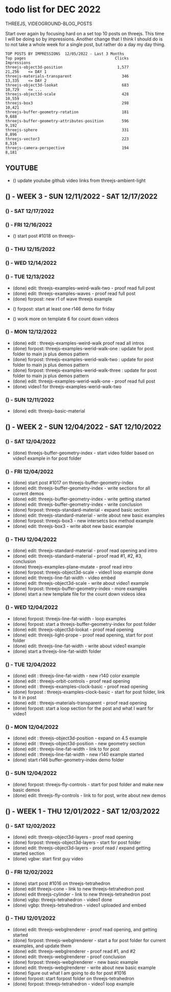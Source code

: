 # todo list for DEC 2022

THREEJS, VIDEOGROUND-BLOG_POSTS

Start over again by focusing hard on a set top 10 posts on threejs. This time I will be doing so by impressions. Another change that I think I should do is to not take a whole week for a single post, but rather do a day my day thing. 

```
TOP POSTS BY IMPRESSIONS  12/05/2022 - Last 3 Months
Top pages                                       Clicks       Impressions
threejs-object3d-position                        1,577            21,256    <= DAY 1 
threejs-materials-transparent                      346            13,335    <= DAY 2
threejs-object3d-lookat                            683            10,729    <= ...
threejs-object3d-scale                             428            10,559
threejs-box3                                       298            10,421
threejs-buffer-geometry-rotation                   181             9,688
threejs-buffer-geometry-attributes-position        596             9,192
threejs-sphere                                     331             8,896
threejs-vector3                                    223             8,516
threejs-camera-perspective                         194             8,181
```

## YOUTUBE
* () update youtube github video links from threejs-ambient-light

<!-------- ----------
-- WEEK 3
---------- --------->
## () - WEEK 3 - SUN 12/11/2022 - SAT 12/17/2022

### () - SAT 12/17/2022

### () - FRI 12/16/2022
* () start post #1018 on threejs-

### () - THU 12/15/2022

### () - WED 12/14/2022

### () - TUE 12/13/2022
* (done) edit: threejs-examples-weird-walk-two - proof read full post
* (done) edit: threejs-examples-waves - proof read full post
* (done) forpost: new r1 of wave threejs example 
<!-- edit -->
<!-- for post -->

* () forpost: start at least one r146 demo for friday
<!-- videoground-beta-world -->
* () work more on template 6 for count down videos
<!-- videoground-blog-posts -->

### () - MON 12/12/2022
* (done) edit : threejs-examples-weird-walk proof read all intros
* (done) forpost: threejs-examples-werid-walk-one : update for post folder to main js plus demos pattern
* (done) forpost: threejs-examples-werid-walk-two : update for post folder to main js plus demos pattern
* (done) forpost: threejs-examples-werid-walk-three : update for post folder to main js plus demos pattern
* (done) edit: threejs-examples-werid-walk-one - proof read full post
* (done) video1 for threejs-examples-werid-walk-two

### () - SUN 12/11/2022
* (done) edit: threejs-basic-material

<!-------- ----------
-- WEEK 2
---------- --------->
## () - WEEK 2 - SUN 12/04/2022 - SAT 12/10/2022

### () - SAT 12/04/2022
* (done) threejs-buffer-geometry-index - start video folder based on video1 example in for post folder

### () - FRI 12/04/2022
* (done) start post #1017 on threejs-buffer-geometry-index
* (done) edit: threejs-buffer-geometry-index - write sections for all current demos
* (done) edit: threejs-buffer-geometry-index - write getting started
* (done) edit: threejs-buffer-geometry-index - write conclusion
* (done) forpost: threejs-standard-material - expand basic section
* (done) edit: threejs-standard-material - write about new basic examples
* (done) forpost: threejs-box3 - new intersetcs box method example
* (done) edit: threejs-box3 - write abot new basic example

### () - THU 12/04/2022
* (done) edit: threejs-standard-material - proof read opening and intro
* (done) edit: threejs-standard-material - proof read #1, #2, #3, conclusion
* (done) threejs-examples-plane-mutate - proof read intro
* (done) forpost: threejs-object3d-scale - video1 loop example done
* (done) edit: threejs-line-fat-width - video embed
* (done) edit: threejs-object3d-scale - write about video1 example
* (done) forpost: threejs-buffer-geometry-index - more examples
* (done) start a new template file for the count down videos idea

### () - WED 12/04/2022
* (done) forpost: threejs-line-fat-width - loop examples
* (done) forpost: start a threejs-buffer-geometry-index for post folder
* (done) edit: threejs-object3d-lookat - proof read opening
* (done) edit: threejs-light-prope - proof read opening, start for post folder
* (done) edit: threejs-line-fat-width - write about video1 example
* (done) start a threejs-line-fat-width folder

### () - TUE 12/04/2022
* (done) edit : threejs-line-fat-width - new r140 color example
* (done) edit : threejs-orbit-controls - proof read opening
* (done) edit : threejs-examples-clock-basic - proof read opening
* (done) forpost : threejs-examples-clock-basic - start for post folder, link to it in post
* (done) edit : threejs-materials-transparent - proof read opening
* (done) forpost: start a loop section for the post and what I want for video1

### () - MON 12/04/2022
* (done) edit : threejs-object3d-position - expand on 4.5 example
* (done) edit : threejs-object3d-position - new geometry section
* (done) edit : threejs-line-fat-width - link to for post
* (done) edit : threejs-line-fat-width - new r140 example started
* (done) start r146 buffer-geometry-index demo folder

### () - SUN 12/04/2022
* (done) forpost: threejs-fly-controls - start for post folder and make new basic demos
* (done) edit: threejs-fly-controls - link to for post, write about new demos

<!-------- ----------
-- WEEK 1
---------- --------->
## () - WEEK 1 - THU 12/01/2022 - SAT 12/03/2022

### () - SAT 12/02/2022
* (done) edit: threejs-object3d-layers - proof read opening
* (done) forpost: threejs-object3d-layers - start for post folder
* (done) edit: threejs-object3d-layers - proof read / expand getting started section
* (done) vgbw: start first guy video

### () - FRI 12/02/2022
* (done) start post #1016 on threejs-tetrahedron
* (done) edit threejs-cone - link to new threejs-tetrahedron post
* (done) edit threejs-cylinder - link to new threejs-tetrahedron post
* (done) vgbp: threejs-tetrahedron - video1 done
* (done) vgbp: threejs-tetrahedron - video1 uploaded and embed

### () - THU 12/01/2022
* (done) edit: threejs-webglrenderer - proof read opening, and getting started
* (done) forpost: threejs-webglrenderer - start a for post folder for current examples, and update them
* (done) edit: threejs-webglrenderer - proof read #1, and #2
* (done) edit: threejs-webglrenderer - proof conclusion
* (done) forpost: threejs-webglrenderer - new basic example
* (done) edit: threejs-webglrenderer - write about new basic example
* (done) figure out what I am going to do for post #1016
* (done) forpost: start forpost folder on threejs-tetrahedron
* (done) forpost: threejs-tetrahedron - video1 loop example
